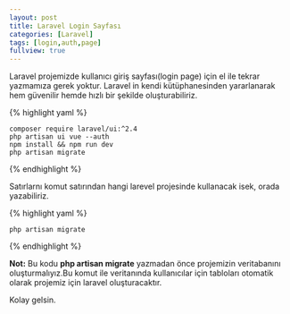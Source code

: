 ```yaml
---
layout: post
title: Laravel Login Sayfası
categories: [Laravel]
tags: [login,auth,page]
fullview: true
---
```

Laravel projemizde kullanıcı giriş sayfası(login page) için el ile tekrar yazmamıza gerek yoktur. Laravel in kendi 
kütüphanesinden yararlanarak hem güvenilir hemde hızlı bir şekilde oluşturabiliriz.

{% highlight yaml %}

    composer require laravel/ui:^2.4
    php artisan ui vue --auth
    npm install && npm run dev
    php artisan migrate

{% endhighlight %}

Satırlarnı komut satırından hangi larevel projesinde kullanacak isek, orada yazabiliriz.

{% highlight yaml %}

    php artisan migrate

{% endhighlight %}

**Not:** Bu kodu **php artisan migrate**  yazmadan önce projemizin veritabanını oluşturmalıyız.Bu komut ile veritanında kullanıcılar için 
tabloları otomatik olarak projemiz için laravel oluşturacaktır.

Kolay gelsin.

